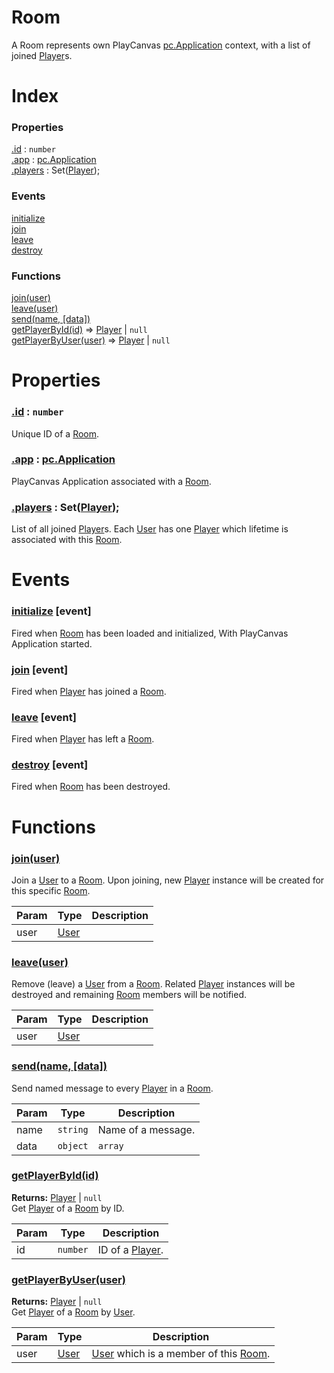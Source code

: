 # Room

A Room represents own PlayCanvas [pc.Application] context, with a list of joined [Player]s.



# Index

### Properties

<a href='#property_id'>.id</a> : `number`  
<a href='#property_app'>.app</a> : [pc.Application]  
<a href='#property_players'>.players</a> : Set([Player]);  

### Events

<a href='#event_initialize'>initialize</a>  
<a href='#event_join'>join</a>  
<a href='#event_leave'>leave</a>  
<a href='#event_destroy'>destroy</a>  

### Functions

<a href='#function_join'>join(user)</a>  
<a href='#function_leave'>leave(user)</a>  
<a href='#function_send'>send(name, [data])</a>  
<a href='#function_getPlayerById'>getPlayerById(id)</a> => [Player] | `null`  
<a href='#function_getPlayerByUser'>getPlayerByUser(user)</a> => [Player] | `null`  



# Properties

<a name='property_id'></a>
### <a href='#property_id'>.id</a> : `number`  
Unique ID of a [Room].

<a name='property_app'></a>
### <a href='#property_app'>.app</a> : [pc.Application]  
PlayCanvas Application associated with a [Room].

<a name='property_players'></a>
### <a href='#property_players'>.players</a> : Set([Player]);  
List of all joined [Player]s. Each [User] has one [Player] which lifetime is associated with this [Room].



# Events

<a name='event_initialize'></a>
### <a href='#event_initialize'>initialize</a> [event]  
Fired when [Room] has been loaded and initialized, With PlayCanvas Application started.



<a name='event_join'></a>
### <a href='#event_join'>join</a> [event]  
Fired when [Player] has joined a [Room].



<a name='event_leave'></a>
### <a href='#event_leave'>leave</a> [event]  
Fired when [Player] has left a [Room].



<a name='event_destroy'></a>
### <a href='#event_destroy'>destroy</a> [event]  
Fired when [Room] has been destroyed.



# Functions

<a name='function_join'></a>
### <a href='#function_join'>join(user)</a>  

Join a [User] to a [Room]. Upon joining, new [Player] instance will be created for this specific [Room].

| Param | Type | Description |
| --- | --- | --- |
| user | [User] |  |  


<a name='function_leave'></a>
### <a href='#function_leave'>leave(user)</a>  

Remove (leave) a [User] from a [Room]. Related [Player] instances will be destroyed and remaining [Room] members will be notified.

| Param | Type | Description |
| --- | --- | --- |
| user | [User] |  |  


<a name='function_send'></a>
### <a href='#function_send'>send(name, [data])</a>  

Send named message to every [Player] in a [Room].

| Param | Type | Description |
| --- | --- | --- |
| name | `string` | Name of a message. |  
| data | `object` | `array` | `string` | `number` | `boolean` | Optional message data. Must be JSON friendly data. |  


<a name='function_getPlayerById'></a>
### <a href='#function_getPlayerById'>getPlayerById(id)</a>  
  
**Returns:** [Player] | `null`  
Get [Player] of a [Room] by ID.

| Param | Type | Description |
| --- | --- | --- |
| id | `number` | ID of a [Player]. |  


<a name='function_getPlayerByUser'></a>
### <a href='#function_getPlayerByUser'>getPlayerByUser(user)</a>  
  
**Returns:** [Player] | `null`  
Get [Player] of a [Room] by [User].

| Param | Type | Description |
| --- | --- | --- |
| user | [User] | [User] which is a member of this [Room]. |  



[User]: ./User.md  
[Room]: ./Room.md  
[Player]: ./Player.md  
[pc.Application]: https://developer.playcanvas.com/en/api/pc.Application.html  
